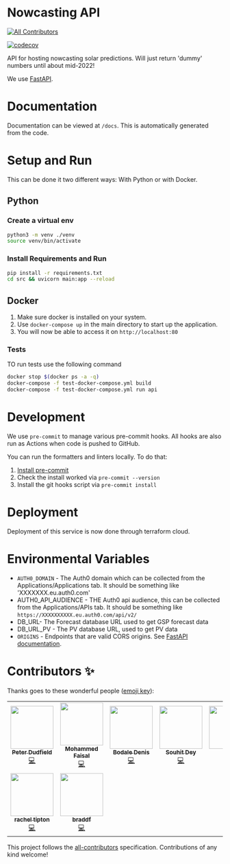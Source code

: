 # Nowcasting API

<!-- ALL-CONTRIBUTORS-BADGE:START - Do not remove or modify this section -->
[![All Contributors](https://img.shields.io/badge/all_contributors-9-orange.svg?style=flat-square)](#contributors-)
<!-- ALL-CONTRIBUTORS-BADGE:END -->

[![codecov](https://codecov.io/gh/openclimatefix/nowcasting_api/branch/main/graph/badge.svg?token=W7L3X72M1O)](https://codecov.io/gh/openclimatefix/nowcasting_api)


API for hosting nowcasting solar predictions.
Will just return 'dummy' numbers until about mid-2022!

We use [FastAPI](https://fastapi.tiangolo.com/).

# Documentation

Documentation can be viewed at `/docs`. This is automatically generated from the code.

# Setup and Run

This can be done it two different ways: With Python or with Docker.

## Python

### Create a virtual env

```bash
python3 -m venv ./venv
source venv/bin/activate
```

### Install Requirements and Run

```bash
pip install -r requirements.txt
cd src && uvicorn main:app --reload
```

## Docker

1. Make sure docker is installed on your system.
2. Use `docker-compose up`
   in the main directory to start up the application.
3. You will now be able to access it on `http://localhost:80`

### Tests

TO run tests use the following command
```bash
docker stop $(docker ps -a -q)
docker-compose -f test-docker-compose.yml build
docker-compose -f test-docker-compose.yml run api
```

# Development

We use `pre-commit` to manage various pre-commit hooks. All hooks are also run
as Actions when code is pushed to GitHub.

You can run the formatters and linters locally. To do that:

1. [Install pre-commit](https://pre-commit.com/#install)
2. Check the install worked via `pre-commit --version`
3. Install the git hooks script via `pre-commit install`

# Deployment

Deployment of this service is now done through terraform cloud.

# Environmental Variables

- `AUTH0_DOMAIN` - The Auth0 domain which can be collected from the Applications/Applications tab. It should be something like
'XXXXXXX.eu.auth0.com'
- AUTH0_API_AUDIENCE - THE Auth0 api audience, this can be collected from the Applications/APIs tab. It should be something like
`https://XXXXXXXXXX.eu.auth0.com/api/v2/`
- DB_URL- The Forecast database URL used to get GSP forecast data
- DB_URL_PV - The PV database URL, used to get PV data
- `ORIGINS` - Endpoints that are valid CORS origins. See [FastAPI documentation](https://fastapi.tiangolo.com/tutorial/cors/).



# Contributors ✨

Thanks goes to these wonderful people ([emoji key](https://allcontributors.org/docs/en/emoji-key)):

<!-- ALL-CONTRIBUTORS-LIST:START - Do not remove or modify this section -->
<!-- prettier-ignore-start -->
<!-- markdownlint-disable -->
<table>
  <tbody>
    <tr>
      <td align="center"><a href="https://github.com/peterdudfield"><img src="https://avatars.githubusercontent.com/u/34686298?v=4?s=100" width="100px;" alt=""/><br /><sub><b>Peter Dudfield</b></sub></a><br /><a href="https://github.com/openclimatefix/nowcasting_api/commits?author=peterdudfield" title="Code">💻</a></td>
      <td align="center"><a href="https://github.com/mdfaisal98"><img src="https://avatars.githubusercontent.com/u/64960915?v=4?s=100" width="100px;" alt=""/><br /><sub><b>Mohammed Faisal</b></sub></a><br /><a href="https://github.com/openclimatefix/nowcasting_api/commits?author=mdfaisal98" title="Code">💻</a></td>
      <td align="center"><a href="https://github.com/BodaleDenis"><img src="https://avatars.githubusercontent.com/u/60345186?v=4?s=100" width="100px;" alt=""/><br /><sub><b>Bodale Denis</b></sub></a><br /><a href="https://github.com/openclimatefix/nowcasting_api/commits?author=BodaleDenis" title="Code">💻</a></td>
      <td align="center"><a href="https://github.com/OBITORASU"><img src="https://avatars.githubusercontent.com/u/65222459?v=4?s=100" width="100px;" alt=""/><br /><sub><b>Souhit Dey</b></sub></a><br /><a href="https://github.com/openclimatefix/nowcasting_api/commits?author=OBITORASU" title="Code">💻</a></td>
      <td align="center"><a href="https://github.com/flowirtz"><img src="https://avatars.githubusercontent.com/u/6052785?v=4?s=100" width="100px;" alt=""/><br /><sub><b>Flo</b></sub></a><br /><a href="https://github.com/openclimatefix/nowcasting_api/commits?author=flowirtz" title="Code">💻</a></td>
      <td align="center"><a href="https://github.com/vnshanmukh"><img src="https://avatars.githubusercontent.com/u/67438038?v=4?s=100" width="100px;" alt=""/><br /><sub><b>Shanmukh</b></sub></a><br /><a href="https://github.com/openclimatefix/nowcasting_api/commits?author=vnshanmukh" title="Code">💻</a></td>
      <td align="center"><a href="http://www.sixte.demaupeou.com"><img src="https://avatars.githubusercontent.com/u/17206983?v=4?s=100" width="100px;" alt=""/><br /><sub><b>Sixte de Maupeou</b></sub></a><br /><a href="https://github.com/openclimatefix/nowcasting_api/commits?author=sixtedemaupeou" title="Code">💻</a></td>
    </tr>
    <tr>
      <td align="center"><a href="https://github.com/rachel-labri-tipton"><img src="https://avatars.githubusercontent.com/u/86949265?v=4?s=100" width="100px;" alt=""/><br /><sub><b>rachel tipton</b></sub></a><br /><a href="https://github.com/openclimatefix/nowcasting_api/commits?author=rachel-labri-tipton" title="Code">💻</a></td>
      <td align="center"><a href="https://github.com/braddf"><img src="https://avatars.githubusercontent.com/u/41056982?v=4?s=100" width="100px;" alt=""/><br /><sub><b>braddf</b></sub></a><br /><a href="https://github.com/openclimatefix/nowcasting_api/commits?author=braddf" title="Code">💻</a></td>
    </tr>
  </tbody>
</table>

<!-- markdownlint-restore -->
<!-- prettier-ignore-end -->

<!-- ALL-CONTRIBUTORS-LIST:END -->

This project follows the [all-contributors](https://github.com/all-contributors/all-contributors) specification. Contributions of any kind welcome!
